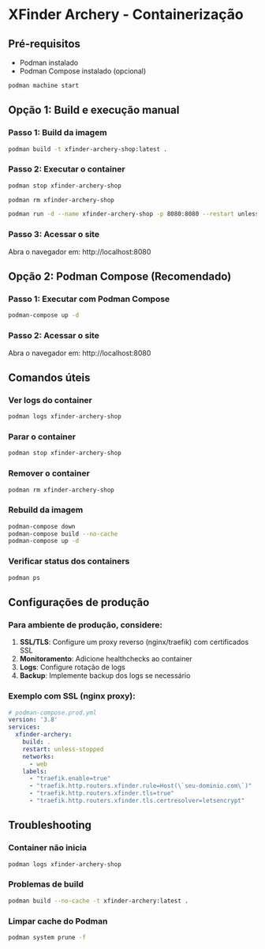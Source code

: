 # XFinder Archery - Containerização

## Pré-requisitos
- Podman instalado
- Podman Compose instalado (opcional)

```bash
podman machine start
```

## Opção 1: Build e execução manual

### Passo 1: Build da imagem
```bash
podman build -t xfinder-archery-shop:latest .
```

### Passo 2: Executar o container
```bash
podman stop xfinder-archery-shop
```
```bash
podman rm xfinder-archery-shop
```
```bash
podman run -d --name xfinder-archery-shop -p 8080:8080 --restart unless-stopped xfinder-archery-shop:latest
```

### Passo 3: Acessar o site
Abra o navegador em: http://localhost:8080

## Opção 2: Podman Compose (Recomendado)

### Passo 1: Executar com Podman Compose
```bash
podman-compose up -d
```

### Passo 2: Acessar o site
Abra o navegador em: http://localhost:8080

## Comandos úteis

### Ver logs do container
```bash
podman logs xfinder-archery-shop
```

### Parar o container
```bash
podman stop xfinder-archery-shop
```

### Remover o container
```bash
podman rm xfinder-archery-shop
```

### Rebuild da imagem
```bash
podman-compose down
podman-compose build --no-cache
podman-compose up -d
```

### Verificar status dos containers
```bash
podman ps
```

## Configurações de produção

### Para ambiente de produção, considere:
1. **SSL/TLS**: Configure um proxy reverso (nginx/traefik) com certificados SSL
2. **Monitoramento**: Adicione healthchecks ao container
3. **Logs**: Configure rotação de logs
4. **Backup**: Implemente backup dos logs se necessário

### Exemplo com SSL (nginx proxy):
```yaml
# podman-compose.prod.yml
version: '3.8'
services:
  xfinder-archery:
    build: .
    restart: unless-stopped
    networks:
      - web
    labels:
      - "traefik.enable=true"
      - "traefik.http.routers.xfinder.rule=Host(\`seu-dominio.com\`)"
      - "traefik.http.routers.xfinder.tls=true"
      - "traefik.http.routers.xfinder.tls.certresolver=letsencrypt"
```

## Troubleshooting

### Container não inicia
```bash
podman logs xfinder-archery-shop
```

### Problemas de build
```bash
podman build --no-cache -t xfinder-archery:latest .
```

### Limpar cache do Podman
```bash
podman system prune -f
```